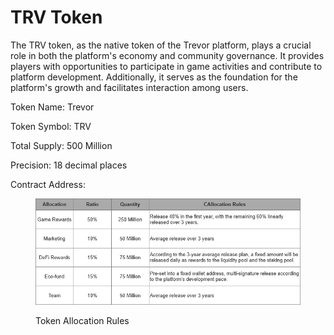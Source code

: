 # TRV Token

The TRV token, as the native token of the Trevor platform, plays a crucial role in both the platform's economy and community governance. It provides players with opportunities to participate in game activities and contribute to platform development. Additionally, it serves as the foundation for the platform's growth and facilitates interaction among users.

Token Name: Trevor

Token Symbol: TRV

Total Supply: 500 Million&#x20;

Precision: 18 decimal places

Contract Address:&#x20;

<figure><img src="../.gitbook/assets/image (2).png" alt=""><figcaption><p>Token Allocation Rules</p></figcaption></figure>

